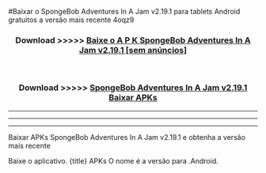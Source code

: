 #Baixar o SpongeBob Adventures In A Jam v2.19.1  para tablets Android gratuitos a versão mais recente 4oqz9


<div align="center">
<h3>Download >>>>> <a href="https://pt-web.web.app/?pt= SpongeBob Adventures In A Jam v2.19.1">Baixe o A P K SpongeBob Adventures In A Jam v2.19.1 [sem anúncios]</a></h3><br>

<h3>Download >>>>> <a href="https://pt-web.web.app/?pt= SpongeBob Adventures In A Jam v2.19.1">SpongeBob Adventures In A Jam v2.19.1 Baixar APKs</a></h3>
</div>

----------------------------------------------------------

----------------------------------------------------------

----------------------------------------------------------

Baixar APKs SpongeBob Adventures In A Jam v2.19.1 e obtenha a versão mais recente

Baixe o aplicativo. {title} APKs O nome é a versão para .Android.


